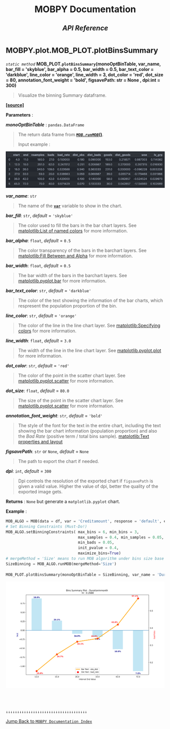 <h1><strong><p align = center> MOBPY Documentation </p></strong></h1>

<h2><p  align=center style = 'font-style:italic'><strong>API Reference</p></strong></p></h2>

<h1><span style = 'font-size:smaller'> MOBPY.plot.MOB_PLOT.plotBinsSummary </span></h1>

_`static method`_ **MOB_PLOT.`plotBinsSummary`(monoOptBinTable, var_name, bar_fill = 'skyblue', bar_alpha = 0.5, bar_width = 0.5, bar_text_color = 'darkblue', line_color = 'orange', line_width = 3, dot_color = 'red', dot_size = 80, annotation_font_weight = 'bold', figsavePath: str = None , dpi:int = 300)**

> Visualize the binning Summary dataframe.

[**[source]**](https://github.com/ChenTaHung/Monotonic-Optimal-Binning/blob/main/src/MOBPY/plot/MOB_PLOT.py#L7-L62)

**Parameters** : <br>

**_monoOptBinTable_** : `pandas.DataFrame`

> The return data frame from [***`MOB.runMOB`*()**](https://github.com/ChenTaHung/Monotonic-Optimal-Binning/tree/main/doc/MOBPY-MOB-MOB-runMOB.md). 
>
> Input example :

<p align = 'center'><img src = 'https://github.com/ChenTaHung/Monotonic-Optimal-Binning/blob/main/doc/images/Durationinmonth%20bins%20summary.png' alt = 'Image' style = 'width: 800px'/></p>

__*var_name*__: `str`

> The name of the [**`var`**](https://github.com/ChenTaHung/Monotonic-Optimal-Binning/tree/main/doc/MOBPY-MOB-MOB.md) variable to show in the chart.

__*bar_fill*__: `str`, _default_ = `'skyblue'`

> The color used to fill the bars in the bar chart layers. See [matplotlib:List of named colors](https://matplotlib.org/stable/gallery/color/named_colors.html) for more information.

__*bar_alpha*__: `float`, _default_ = `0.5`

> The color transparency of the bars in the barchart layers. See [matplotlib:Fill Between and Alpha](https://matplotlib.org/3.3.4/gallery/recipes/fill_between_alpha.html) for more information.

__*bar_width*__: `float`, _default_ = `0.5`

> The bar width of the bars in the barchart layers. See [matplotlib.pyplot.bar](https://matplotlib.org/stable/api/_as_gen/matplotlib.pyplot.bar.html) for more information.

__*bar_text_color*__: `str`, _default_ = `'darkblue'`

> The color of the text showing the information of the bar charts, which respresent the population proportion of the bin.

__*line_color*__: `str`, _default_ = `'orange'`

> The color of the line in the line chart layer. See [matplotlib:Specifying colors](https://matplotlib.org/stable/tutorials/colors/colors.html) for more information.

__*line_width*__: `float`, _default_ = `3.0`

> The width of the line in the line chart layer. See [matplotlib.pyplot.plot](https://matplotlib.org/stable/api/_as_gen/matplotlib.pyplot.plot.html) for more information.

__*dot_color*__: `str`, _default_ = `'red'`

> The color of the point in the scatter chart layer. See [matplotlib.pyplot.scatter](https://matplotlib.org/stable/api/_as_gen/matplotlib.pyplot.scatter.html) for more information.

__*dot_size*__: `float`, _default_ = `80.0`

> The size of the point in the scatter chart layer. See [matplotlib.pyplot.scatter](https://matplotlib.org/stable/api/_as_gen/matplotlib.pyplot.scatter.html) for more information.

__*annotation_font_weight*__: `str`, _default_ = `'bold'`

> The style of the font for the text in the entire chart, including the text showing the bar chart information (population proportion) and also the *Bad Rate* (positive term / total bins sample). [matplotlib:Text properties and layout](https://matplotlib.org/stable/tutorials/text/text_props.html) 

__*figsavePath*__: `str` or `None`, _default_ = `None`

> The path to export the chart if needed.

__*dpi*__: `int`, _default_ = `300`

> Dpi controls the resolution of the exported chart if `figsavePath` is given a valid value. Higher the value of dpi, better the quality of the exported image gets.

**Returns** : `None` but generate a `matplotlib.pyplot` chart.

**Example** :

```python
MOB_ALGO = MOB(data = df, var = 'Creditamount', response = 'default', exclude_value = None) 
# Set Binning Constraints (Must-Do!)
MOB_ALGO.setBinningConstraints( max_bins = 6, min_bins = 3, 
                                max_samples = 0.4, min_samples = 0.05, 
                                min_bads = 0.05, 
                                init_pvalue = 0.4, 
                                maximize_bins=True)
# mergeMethod = 'Size' means to run MOB algorithm under bins size base
SizeBinning = MOB_ALGO.runMOB(mergeMethod='Size')

MOB_PLOT.plotBinsSummary(monoOptBinTable = SizeBinning, var_name = 'Durationinmonth')
```

<p align = 'center'><img src = 'https://github.com/ChenTaHung/Monotonic-Optimal-Binning/blob/main/doc/charts/Durationinmonth-Size.png' alt = 'Image' style = 'width: 1200px'/></p>


<br><br>

`↓↓↓↓↓↓↓↓↓↓↓↓↓↓↓↓↓↓↓↓↓↓↓↓↓↓↓↓↓↓↓↓↓↓↓↓`

[Jump Back to `MOBPY Documentation Index`](https://github.com/ChenTaHung/Monotonic-Optimal-Binning/blob/main/doc/MOBPY-API-Ref.md)